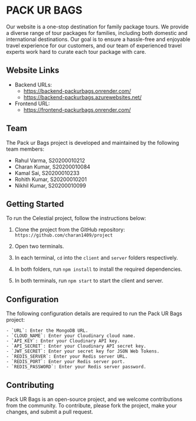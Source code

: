 # PACK UR BAGS

Our website is a one-stop destination for family package tours. We provide a diverse range of tour packages for families, including both domestic and international destinations. Our goal is to ensure a hassle-free and enjoyable travel experience for our customers, and our team of experienced travel experts work hard to curate each tour package with care.

## Website Links

- Backend URLs: 
  - https://backend-packurbags.onrender.com/
  - https://backend-packurbags.azurewebsites.net/
- Frontend URL: 
  - https://frontend-packurbags.onrender.com/

## Team

The Pack ur Bags project is developed and maintained by the following team members:
 
- Rahul Varma, S20200010212
- Charan Kumar, S20200010084
- Kamal Sai, S20200010233
- Rohith Kumar, S20200010201
- Nikhil Kumar, S20200010099

## Getting Started

To run the Celestial project, follow the instructions below:

1. Clone the project from the GitHub repository: `https://github.com/charan1409/project`

2. Open two terminals.

3. In each terminal, `cd` into the `client` and `server` folders respectively.

4. In both folders, run `npm install` to install the required dependencies.

5. In both terminals, run `npm start` to start the client and server.

## Configuration

The following configuration details are required to run the Pack UR Bags project:

```
- `URL`: Enter the MongoDB URL.
- `CLOUD_NAME`: Enter your Cloudinary cloud name.
- `API_KEY`: Enter your Cloudinary API key.
- `API_SECRET`: Enter your Cloudinary API secret key.
- `JWT_SECRET`: Enter your secret key for JSON Web Tokens.
- `REDIS_SERVER`: Enter your Redis server URL.
- `REDIS_PORT`: Enter your Redis server port.
- `REDIS_PASSWORD`: Enter your Redis server password.
```

## Contributing

Pack UR Bags is an open-source project, and we welcome contributions from the community. To contribute, please fork the project, make your changes, and submit a pull request. 

